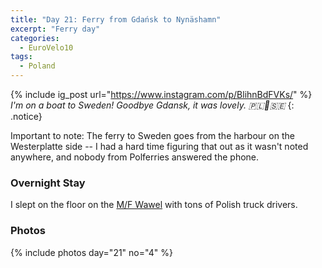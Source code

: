 ```yaml
---
title: "Day 21: Ferry from Gdańsk to Nynäshamn"
excerpt: "Ferry day"
categories:
  - EuroVelo10
tags:
  - Poland
---
```

{% include ig_post url="https://www.instagram.com/p/BlihnBdFVKs/" %}
_I'm on a boat to Sweden! Goodbye Gdansk, it was lovely. 🇵🇱🚢🇸🇪_
{: .notice}

Important to note: The ferry to Sweden goes from the harbour on the Westerplatte side -- I had a hard time figuring that out as it wasn't noted anywhere, and nobody from Polferries answered the phone.

### Overnight Stay

I slept on the floor on the [M/F Wawel](https://polferries.com/our-ferries/mf-wawel.html) with tons of Polish truck drivers.

### Photos

{% include photos day="21" no="4" %}